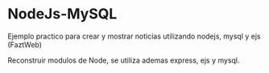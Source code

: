 # NodeJs-MySQL
Ejemplo practico para crear y mostrar noticias utilizando nodejs, mysql y ejs (FaztWeb)

Reconstruir modulos de Node, se utiliza ademas express, ejs y mysql.
